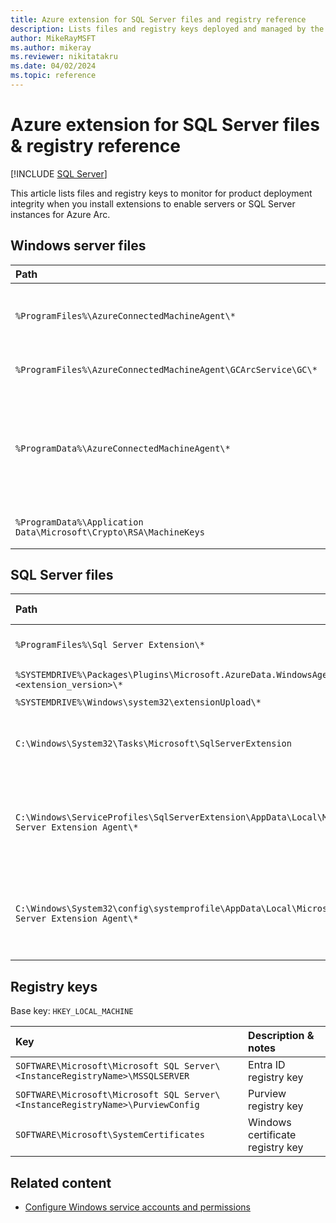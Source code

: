 ```yaml
--- 
title: Azure extension for SQL Server files and registry reference
description: Lists files and registry keys deployed and managed by the Azure extension for SQL Server.
author: MikeRayMSFT
ms.author: mikeray
ms.reviewer: nikitatakru
ms.date: 04/02/2024
ms.topic: reference
---
```


# Azure extension for SQL Server files & registry reference

[!INCLUDE [SQL Server](../../includes/applies-to-version/sqlserver.md)]

This article lists files and registry keys to monitor for product deployment integrity when you install extensions to enable servers or SQL Server instances for Azure Arc. 

## Windows server files

| Path | Description |
| :----- | :----- |
| `%ProgramFiles%\AzureConnectedMachineAgent\*` | `azcmagent` CLI and instance metadata service executables |
| `%ProgramFiles%\AzureConnectedMachineAgent\GCArcService\GC\*` | Extension service executables |
| `%ProgramData%\AzureConnectedMachineAgent\*` | Configuration, log and identity token files for azcmagent CLI and instance metadata service |
| `%ProgramData%\Application Data\Microsoft\Crypto\RSA\MachineKeys` | Windows certificate private keys | 

## SQL Server files

| Path | Description & notes |
| :----- | :----- |
| `%ProgramFiles%\Sql Server Extension\*` | Extension program files |
| `%SYSTEMDRIVE%\Packages\Plugins\Microsoft.AzureData.WindowsAgent.SQLServer\<extension_version>\*` | Extension executables |
| `%SYSTEMDRIVE%\Windows\system32\extensionUpload\*` | Usage files |
| `C:\Windows\System32\Tasks\Microsoft\SqlServerExtension` | XML for scheduled task for providing privileges |
| `C:\Windows\ServiceProfiles\SqlServerExtension\AppData\Local\Microsoft SQL Server Extension Agent\*` | When configured for [least privilege](configure-least-privilege.md) <br/><br/> Feature application |
| `C:\Windows\System32\config\systemprofile\AppData\Local\Microsoft SQL Server Extension Agent\*`| When not configured for [least privilege](configure-least-privilege.md) <br/></br> Feature application |

## Registry keys

Base key: `HKEY_LOCAL_MACHINE`

| Key | Description & notes |
| :----- | :----- |
| `SOFTWARE\Microsoft\Microsoft SQL Server\<InstanceRegistryName>\MSSQLSERVER` | Entra ID registry key |
| `SOFTWARE\Microsoft\Microsoft SQL Server\<InstanceRegistryName>\PurviewConfig` | Purview registry key |
| `SOFTWARE\Microsoft\SystemCertificates` | Windows certificate registry key |

## Related content

- [Configure Windows service accounts and permissions](../../database-engine/configure-windows/configure-windows-service-accounts-and-permissions.md)

